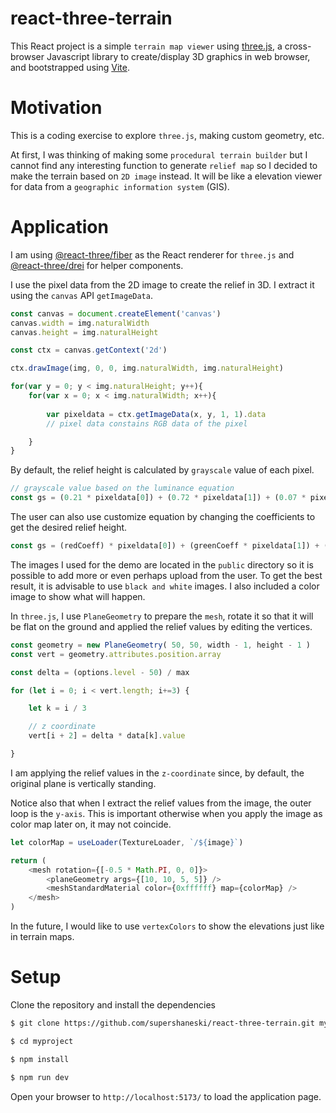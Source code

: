 react-three-terrain
==========

This React project is a simple `terrain map viewer` using [three.js](https://threejs.org), a cross-browser Javascript library to create/display 3D graphics in web browser, and bootstrapped using [Vite](https://https://vitejs.dev/guide/).

# Motivation

This is a coding exercise to explore `three.js`, making custom geometry, etc.

At first, I was thinking of making some `procedural terrain builder` but I cannot find any interesting function to generate `relief map` so I decided to make the terrain based on `2D image` instead.
It will be like a elevation viewer for data from a `geographic information system` (GIS).

# Application

I am using [@react-three/fiber](https://github.com/pmndrs/react-three-fiber) as the React renderer for `three.js` and [@react-three/drei](https://github.com/pmndrs/drei) for helper components.

I use the pixel data from the 2D image to create the relief in 3D.
I extract it using the `canvas` API `getImageData`.

```javascript
const canvas = document.createElement('canvas')
canvas.width = img.naturalWidth
canvas.height = img.naturalHeight

const ctx = canvas.getContext('2d')

ctx.drawImage(img, 0, 0, img.naturalWidth, img.naturalHeight)

for(var y = 0; y < img.naturalHeight; y++){
    for(var x = 0; x < img.naturalWidth; x++){
        
        var pixeldata = ctx.getImageData(x, y, 1, 1).data
        // pixel data constains RGB data of the pixel

    }
}
```

By default, the relief height is calculated by `grayscale` value of each pixel.

```javascript
// grayscale value based on the luminance equation
const gs = (0.21 * pixeldata[0]) + (0.72 * pixeldata[1]) + (0.07 * pixeldata[2])

```

The user can also use customize equation by changing the coefficients to get the desired relief height.

```javascript
const gs = (redCoeff) * pixeldata[0]) + (greenCoeff * pixeldata[1]) + (blueCoeff * pixeldata[2])
```

The images I used for the demo are located in the `public` directory so it is possible to add more or even perhaps upload from the user.
To get the best result, it is advisable to use `black and white` images.
I also included a color image to show what will happen.

In `three.js`, I use `PlaneGeometry` to prepare the `mesh`, rotate it so that it will be flat on the ground and applied the relief values by editing the vertices.

```javascript
const geometry = new PlaneGeometry( 50, 50, width - 1, height - 1 )
const vert = geometry.attributes.position.array

const delta = (options.level - 50) / max

for (let i = 0; i < vert.length; i+=3) {

    let k = i / 3

    // z coordinate
    vert[i + 2] = delta * data[k].value

}
```

I am applying the relief values in the `z-coordinate` since, by default, the original plane is vertically standing.

Notice also that when I extract the relief values from the image, the outer loop is the `y-axis`.
This is important otherwise when you apply the image as color map later on, it may not coincide.

```javascript
let colorMap = useLoader(TextureLoader, `/${image}`)

return (
    <mesh rotation={[-0.5 * Math.PI, 0, 0]}>
        <planeGeometry args={[10, 10, 5, 5]} />
        <meshStandardMaterial color={0xffffff} map={colorMap} />
    </mesh>
)
```

In the future, I would like to use `vertexColors` to show the elevations just like in terrain maps.

# Setup

Clone the repository and install the dependencies

```sh
$ git clone https://github.com/supershaneski/react-three-terrain.git myproject

$ cd myproject

$ npm install

$ npm run dev
```

Open your browser to `http://localhost:5173/` to load the application page.
